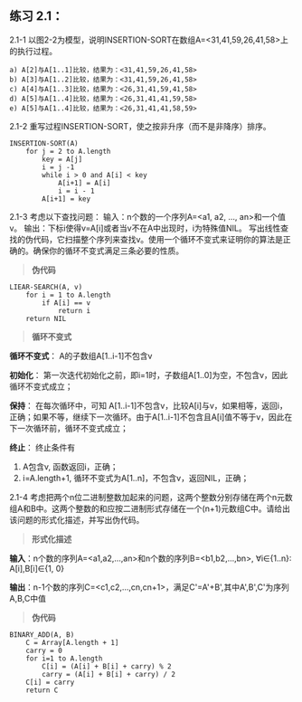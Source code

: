 ## 练习 2.1：
2.1-1 以图2-2为模型，说明INSERTION-SORT在数组A=<31,41,59,26,41,58>上的执行过程。
```
a) A[2]与A[1..1]比较，结果为：<31,41,59,26,41,58>
b) A[3]与A[1..2]比较，结果为：<31,41,59,26,41,58>
c) A[4]与A[1..3]比较，结果为：<26,31,41,59,41,58>
d) A[5]与A[1..4]比较，结果为：<26,31,41,41,59,58>
e) A[5]与A[1..4]比较，结果为：<26,31,41,41,58,59>
```

2.1-2 重写过程INSERTION-SORT，使之按非升序（而不是非降序）排序。
```
INSERTION-SORT(A)
    for j = 2 to A.length
        key = A[j]
        i = j -1
        while i > 0 and A[i] < key
            A[i+1] = A[i]
            i = i - 1
        A[i+1] = key    
```

2.1-3 考虑以下查找问题：
输入：n个数的一个序列A=<a1, a2, ..., an>和一个值v。
输出：下标i使得v=A[i]或者当v不在A中出现时，i为特殊值NIL。
写出线性查找的伪代码，它扫描整个序列来查找v。使用一个循环不变式来证明你的算法是正确的。确保你的循环不变式满足三条必要的性质。
> **伪代码**
```
LIEAR-SEARCH(A, v)
    for i = 1 to A.length
        if A[i] == v
            return i
    return NIL   
```
> **循环不变式**

**循环不变式**：
A的子数组A[1..i-1]不包含v

**初始化**：
第一次迭代初始化之前，即i=1时，子数组A[1..0]为空，不包含v，因此循环不变式成立；

**保持**：
在每次循环中，可知 A[1..i-1]不包含v，比较A[i]与v，如果相等，返回i，正确；如果不等，继续下一次循环。由于A[1..i-1]不包含且A[i]值不等于v，因此在下一次循环前，循环不变式成立；

**终止**：
终止条件有

1. A包含v, 函数返回i，正确；
2. i=A.length+1, 循环不变式为A[1..n]，不包含v，返回NIL，正确；  


2.1-4 考虑把两个n位二进制整数加起来的问题，这两个整数分别存储在两个n元数组A和B中。这两个整数的和应按二进制形式存储在一个(n+1)元数组C中。请给出该问题的形式化描述，并写出伪代码。

> **形式化描述**

**输入**：n个数的序列A=<a1,a2,...,an>和n个数的序列B=<b1,b2,...,bn>, ∀i∈{1..n}: A[i],B[i]∈{1, 0}

**输出**：n-1个数的序列C=<c1,c2,...,cn,cn+1>，满足C'=A'+B',其中A',B',C'为序列A,B,C中值

> **伪代码**
```
BINARY_ADD(A, B)
    C = Array[A.length + 1]
    carry = 0
    for i=1 to A.length
        C[i] = (A[i] + B[i] + carry) % 2
        carry = (A[i] + B[i] + carry) / 2
    C[i] = carry         
    return C    
```